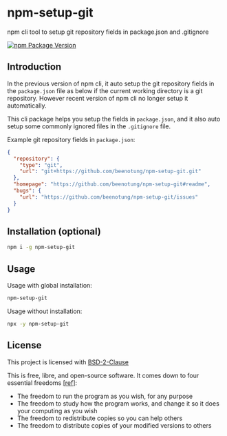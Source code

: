 # npm-setup-git

npm cli tool to setup git repository fields in package.json and .gitignore

[![npm Package Version](https://img.shields.io/npm/v/npm-setup-git)](https://www.npmjs.com/package/npm-setup-git)

## Introduction

In the previous version of npm cli, it auto setup the git repository fields in the `package.json` file as below if the current working directory is a git repository. However recent version of npm cli no longer setup it automatically.

This cli package helps you setup the fields in `package.json`, and it also auto setup some commonly ignored files in the `.gitignore` file.

Example git repository fields in `package.json`:

```json
{
  "repository": {
    "type": "git",
    "url": "git+https://github.com/beenotung/npm-setup-git.git"
  },
  "homepage": "https://github.com/beenotung/npm-setup-git#readme",
  "bugs": {
    "url": "https://github.com/beenotung/npm-setup-git/issues"
  }
}
```

## Installation (optional)

```bash
npm i -g npm-setup-git
```

## Usage

Usage with global installation:

```bash
npm-setup-git
```

Usage without installation:

```bash
npx -y npm-setup-git
```

## License

This project is licensed with [BSD-2-Clause](./LICENSE)

This is free, libre, and open-source software. It comes down to four essential freedoms [[ref]](https://seirdy.one/2021/01/27/whatsapp-and-the-domestication-of-users.html#fnref:2):

- The freedom to run the program as you wish, for any purpose
- The freedom to study how the program works, and change it so it does your computing as you wish
- The freedom to redistribute copies so you can help others
- The freedom to distribute copies of your modified versions to others
